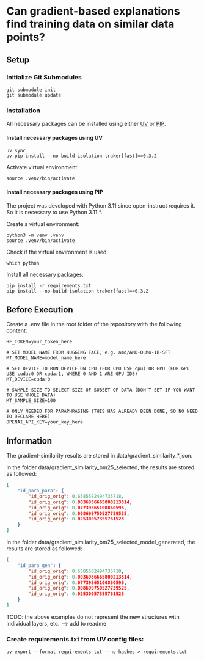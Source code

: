 # Can gradient-based explanations find training data on similar data points?

## Setup

### Initialize Git Submodules
```shell
git submodule init
git submodule update
```

### Installation
All necessary packages can be installed using either [UV](https://docs.astral.sh/uv/) or [PIP](https://pypi.org/project/pip/).

#### Install necessary packages using UV
```shell
uv sync
uv pip install --no-build-isolation traker[fast]==0.3.2
```

Activate virtual environment: 
```shell
source .venv/bin/activate
```

#### Install necessary packages using PIP
The project was developed with Python 3.11 since open-instruct requires it. So it is necessary to use Python 3.11.*.

Create a virtual environment:
```shell
python3 -m venv .venv
source .venv/bin/activate
```

Check if the virtual environment is used:
```shell
which python
```

Install all necessary packages:
```shell
pip install -r requirements.txt
pip install --no-build-isolation traker[fast]==0.3.2
```

## Before Execution
Create a .env file in the root folder of the repository with the following content:
```shell
HF_TOKEN=your_token_here

# SET MODEL NAME FROM HUGGING FACE, e.g. amd/AMD-OLMo-1B-SFT
MT_MODEL_NAME=model_name_here 

# SET DEVICE TO RUN DEVICE ON CPU (FOR CPU USE cpu) OR GPU (FOR GPU USE cuda:0 OR cuda:1, WHERE 0 AND 1 ARE GPU IDS)
MT_DEVICE=cuda:0

# SAMPLE SIZE TO SELECT SIZE OF SUBSET OF DATA (DON'T SET IF YOU WANT TO USE WHOLE DATA)
MT_SAMPLE_SIZE=100

# ONLY NEEDED FOR PARAPHRASING (THIS HAS ALREADY BEEN DONE, SO NO NEED TO DECLARE HERE)
OPENAI_API_KEY=your_key_here
```

## Information
The gradient-similarity results are stored in data/gradient_similarity_*.json.

In the folder data/gradient_similarity_bm25_selected, the results are stored as followed:
```json
[
    "id_para_para": {
        "id_orig_orig": 0.6585582494735718,
        "id_orig_orig": 0.0036986665800213814,
        "id_orig_orig": 0.07739365100860596,
        "id_orig_orig": 0.008699750527739525,
        "id_orig_orig": 0.02530057355761528
    }
]
```

In the folder data/gradient_similarity_bm25_selected_model_generated, the results are stored as followed:
```json
[
    "id_para_gen": {
        "id_orig_orig": 0.6585582494735718,
        "id_orig_orig": 0.0036986665800213814,
        "id_orig_orig": 0.07739365100860596,
        "id_orig_orig": 0.008699750527739525,
        "id_orig_orig": 0.02530057355761528
    }
]
```

TODO: the above examples do not represent the new structures with individual layers, etc. --> add to readme

### Create requirements.txt from UV config files:
```shell
uv export --format requirements-txt --no-hashes > requirements.txt
```